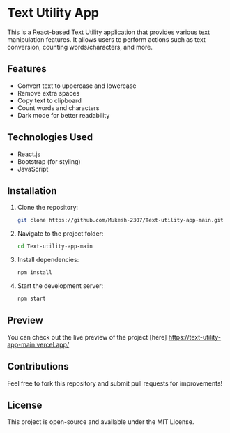 # Text Utility App

This is a React-based Text Utility application that provides various text manipulation features. It allows users to perform actions such as text conversion, counting words/characters, and more.

## Features
- Convert text to uppercase and lowercase
- Remove extra spaces
- Copy text to clipboard
- Count words and characters
- Dark mode for better readability

## Technologies Used
- React.js
- Bootstrap (for styling)
- JavaScript

## Installation
1. Clone the repository:
   ```sh
   git clone https://github.com/Mukesh-2307/Text-utility-app-main.git
   ```
2. Navigate to the project folder:
   ```sh
   cd Text-utility-app-main
   ```
3. Install dependencies:
   ```sh
   npm install
   ```
4. Start the development server:
   ```sh
   npm start
   ```

## Preview
You can check out the live preview of the project [here] https://text-utility-app-main.vercel.app/

## Contributions
Feel free to fork this repository and submit pull requests for improvements!

## License
This project is open-source and available under the MIT License.
